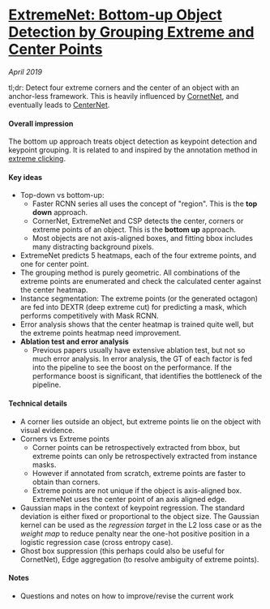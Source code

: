 # [ExtremeNet: Bottom-up Object Detection by Grouping Extreme and Center Points](https://arxiv.org/pdf/1901.08043.pdf)

_April 2019_

tl;dr: Detect four extreme corners and the center of an object with an anchor-less framework. This is heavily influenced by [CornetNet](cornernet.md), and eventually leads to [CenterNet](centernet.md).

#### Overall impression
The bottom up approach treats object detection as keypoint detection and keypoint grouping. It is related to and inspired by the annotation method in [extreme clicking](extreme_clicking.md).

#### Key ideas
- Top-down vs bottom-up:
	- Faster RCNN series all uses the concept of "region". This is the **top down** approach.
	- CornerNet, ExtremeNet and CSP detects the center, corners or extreme points of an object. This is the **bottom up** approach.
	- Most objects are not axis-aligned boxes, and fitting bbox includes many distracting background pixels.
- ExtremeNet predicts 5 heatmaps, each of the four extreme points, and one for center point. 
- The grouping method is purely geometric. All combinations of the extreme points are enumerated and check the calculated center against the center heatmap. 
- Instance segmentation: The extreme points (or the generated octagon) are fed into DEXTR (deep extreme cut) for predicting a mask, which performs competitively with Mask RCNN. 
- Error analysis shows that the center heatmap is trained quite well, but the extreme points heatmap need improvement.
- **Ablation test and error analysis**
	- Previous papers usually have extensive ablation test, but not so much error analysis. In error analysis, the GT of each factor is fed into the pipeline to see the boost on the performance. If the performance boost is significant, that identifies the bottleneck of the pipeline.

#### Technical details
- A corner lies outside an object, but extreme points lie on the object with visual evidence. 
- Corners vs Extreme points
	- Corner points can be retrospectively extracted from bbox, but extreme points can only be retrospectively extracted from instance masks. 
	- However if annotated from scratch, extreme points are faster to obtain than corners.
	- Extreme points are not unique if the object is axis-aligned box. ExtremeNet uses the center point of an axis aligned edge. 
- Gaussian maps in the context of keypoint regression. The standard deviation is either fixed or proportional to the object size. The Gaussian kernel can be used as the *regression target* in the L2 loss case or as the *weight map* to reduce penalty near the one-hot positive position in a logistic regression case (cross entropy case).
- Ghost box suppression (this perhaps could also be useful for CornetNet), Edge aggregation (to resolve ambiguity of extreme points).

#### Notes
- Questions and notes on how to improve/revise the current work  

